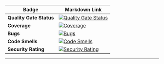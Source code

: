 | Badge | Markdown Link |
|--------|-------------------------------------------------------------|
| **Quality Gate Status** | [![Quality Gate Status](https://sonarcloud.io/api/project_badges/measure?project=ven-korolev_pipelines&metric=alert_status)](https://sonarcloud.io/dashboard?id=ven-korolev_pipelines) |
| **Coverage** | [![Coverage](https://sonarcloud.io/api/project_badges/measure?project=ven-korolev_pipelines&metric=coverage)](https://sonarcloud.io/component_measures?id=ven-korolev_pipelines&metric=coverage) |
| **Bugs** | [![Bugs](https://sonarcloud.io/api/project_badges/measure?project=ven-korolev_pipelines&metric=bugs)](https://sonarcloud.io/component_measures?id=ven-korolev_pipelines&metric=bugs) |
| **Code Smells** | [![Code Smells](https://sonarcloud.io/api/project_badges/measure?project=ven-korolev_pipelines&metric=code_smells)](https://sonarcloud.io/component_measures?id=ven-korolev_pipelines&metric=code_smells) |
| **Security Rating** | [![Security Rating](https://sonarcloud.io/api/project_badges/measure?project=ven-korolev_pipelines&metric=security_rating)](https://sonarcloud.io/dashboard?id=ven-korolev_pipelines) |

---